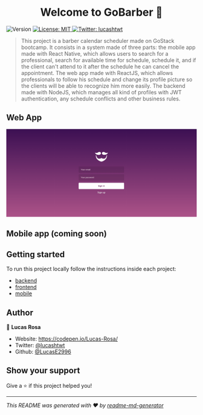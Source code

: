 <h1 align="center">Welcome to GoBarber 💈</h1>
<p>
  <img alt="Version" src="https://img.shields.io/badge/version-0.2.0-blue.svg?cacheSeconds=2592000" />
  <a href="#" target="_blank">
    <img alt="License: MIT" src="https://img.shields.io/badge/License-MIT-yellow.svg" />
  </a>
  <a href="https://twitter.com/lucashtwt" target="_blank">
    <img alt="Twitter: lucashtwt" src="https://img.shields.io/twitter/follow/lucashtwt.svg?style=social" />
  </a>
</p>

> This project is a barber calendar scheduler made on GoStack bootcamp. It consists in a system made of three parts: the mobile app made with React Native, which allows users to search for a professional, search for available time for schedule, schedule it, and if the client can't attend to it after the schedule he can cancel the appointment. The web app made with ReactJS, which allows professionals to follow his schedule and change its profile picture so the clients will be able to recognize him more easily. The backend made with NodeJS, which manages all kind of profiles with JWT authentication, any schedule conflicts and other business rules.

## Web App

![](gobarberfrontend.gif)

## Mobile app (coming soon)

## Getting started

To run this project locally follow the instructions inside each project:

- [backend](https://github.com/LucasE2996/gobarber/tree/master/backend)
- [frontend](https://github.com/LucasE2996/gobarber/tree/master/frontend)
- [mobile](https://github.com/LucasE2996/gobarber/tree/master/mobile)

## Author

👤 **Lucas Rosa**

* Website: https://codepen.io/Lucas-Rosa/
* Twitter: [@lucashtwt](https://twitter.com/lucashtwt)
* Github: [@LucasE2996](https://github.com/LucasE2996)

## Show your support

Give a ⭐️ if this project helped you!

***
_This README was generated with ❤️ by [readme-md-generator](https://github.com/kefranabg/readme-md-generator)_
